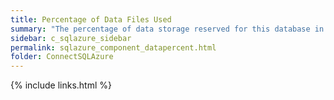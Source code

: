 ```yaml
---
title: Percentage of Data Files Used
summary: "The percentage of data storage reserved for this database in use."
sidebar: c_sqlazure_sidebar
permalink: sqlazure_component_datapercent.html
folder: ConnectSQLAzure
---
```



{% include links.html %}
